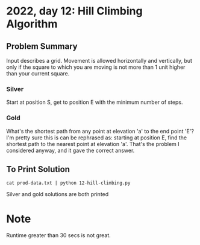 # 2022, day 12: Hill Climbing Algorithm

## Problem Summary
Input describes a grid. Movement is allowed horizontally and
vertically, but only if the square to which you are moving is not more
than 1 unit higher than your current square.

### Silver
Start at position S, get to position E with the minimum number of steps.

### Gold
What's the shortest path from any point at elevation 'a' to the end point 'E'?
I'm pretty sure this is can be rephrased as: starting at position E, find the
shortest path to the nearest point at elevation 'a'.  That's the problem I
considered anyway, and it gave the correct answer.

## To Print Solution
`cat prod-data.txt | python 12-hill-climbing.py`

Silver and gold solutions are both printed

# Note
Runtime greater than 30 secs is not great.
